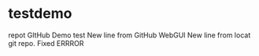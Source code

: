 # testdemo
repot GItHub Demo test
New line from GitHub WebGUI
New line from locat git repo.
Fixed  ERRROR
